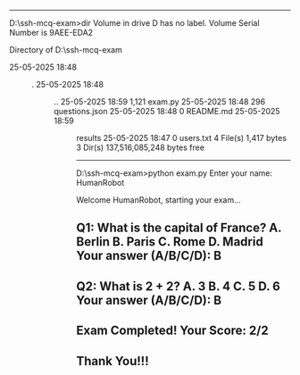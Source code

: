 

---
D:\ssh-mcq-exam>dir
 Volume in drive D has no label.
 Volume Serial Number is 9AEE-EDA2

 Directory of D:\ssh-mcq-exam

25-05-2025  18:48    <DIR>          .
25-05-2025  18:48    <DIR>          ..
25-05-2025  18:59             1,121 exam.py
25-05-2025  18:48               296 questions.json
25-05-2025  18:48                 0 README.md
25-05-2025  18:59    <DIR>          results
25-05-2025  18:47                 0 users.txt
               4 File(s)          1,417 bytes
               3 Dir(s)  137,516,085,248 bytes free

---
D:\ssh-mcq-exam>python exam.py
Enter your name: HumanRobot

Welcome HumanRobot, starting your exam...

Q1: What is the capital of France?
A. Berlin
B. Paris
C. Rome
D. Madrid
Your answer (A/B/C/D): B
--------------------------------------------
Q2: What is 2 + 2?
A. 3
B. 4
C. 5
D. 6
Your answer (A/B/C/D): B
--------------------------------------------

Exam Completed! Your Score: 2/2
--------------------------------------------
Thank You!!!
---